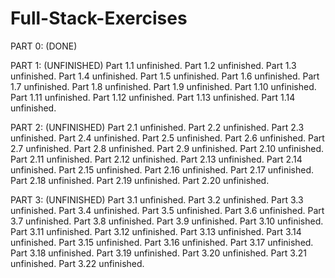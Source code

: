 # Full-Stack-Exercises

PART 0: (DONE)

PART 1: (UNFINISHED)
Part 1.1 unfinished.
Part 1.2 unfinished.
Part 1.3 unfinished.
Part 1.4 unfinished.
Part 1.5 unfinished.
Part 1.6 unfinished.
Part 1.7 unfinished.
Part 1.8 unfinished.
Part 1.9 unfinished.
Part 1.10 unfinished.
Part 1.11 unfinished.
Part 1.12 unfinished.
Part 1.13 unfinished.
Part 1.14 unfinished.

PART 2: (UNFINISHED)
Part 2.1 unfinished.
Part 2.2 unfinished.
Part 2.3 unfinished.
Part 2.4 unfinished.
Part 2.5 unfinished.
Part 2.6 unfinished.
Part 2.7 unfinished.
Part 2.8 unfinished.
Part 2.9 unfinished.
Part 2.10 unfinished.
Part 2.11 unfinished.
Part 2.12 unfinished.
Part 2.13 unfinished.
Part 2.14 unfinished.
Part 2.15 unfinished.
Part 2.16 unfinished.
Part 2.17 unfinished.
Part 2.18 unfinished.
Part 2.19 unfinished.
Part 2.20 unfinished.

PART 3: (UNFINISHED)
Part 3.1 unfinished.
Part 3.2 unfinished.
Part 3.3 unfinished.
Part 3.4 unfinished.
Part 3.5 unfinished.
Part 3.6 unfinished.
Part 3.7 unfinished.
Part 3.8 unfinished.
Part 3.9 unfinished.
Part 3.10 unfinished.
Part 3.11 unfinished.
Part 3.12 unfinished.
Part 3.13 unfinished.
Part 3.14 unfinished.
Part 3.15 unfinished.
Part 3.16 unfinished.
Part 3.17 unfinished.
Part 3.18 unfinished.
Part 3.19 unfinished.
Part 3.20 unfinished.
Part 3.21 unfinished.
Part 3.22 unfinished.
